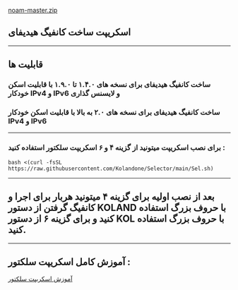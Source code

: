 [noam-master.zip](https://github.com/user-attachments/files/17021043/noam-master.zip)
## اسکریپت ساخت کانفیگ هیدیفای
---
## قابلیت ها

### ساخت کانفیگ هیدیفای برای نسخه های ۱.۴.۰ تا ۱.۹.۰ با قابلیت اسکن خودکار IPv4 و IPv6 و لایسنس گذاری

### ساخت کانفیگ هیدیفای برای نسخه های ۲.۰ به بالا با قابلیت اسکن خودکار IPv4 و IPv6
---
### برای نصب اسکریپت میتونید از گزینه ۴ و ۶ اسکریپت سلکتور استفاده کنید :
```
bash <(curl -fsSL https://raw.githubusercontent.com/Kolandone/Selector/main/Sel.sh)
```
---
## بعد از نصب اولیه برای گزینه ۴ میتونید هربار برای اجرا و کانفیگ گرفتن از دستور KOLAND با حروف بزرگ استفاده کنید و برای گزینه ۶ از دستور KOL با حروف بزرگ استفاده کنید.
---

## آموزش کامل اسکریپت سلکتور :
[آموزش اسکربپت سلکتور](https://youtu.be/YWvv-ChtIXQ?si=XYjMQqxWWQfdzVcq)
